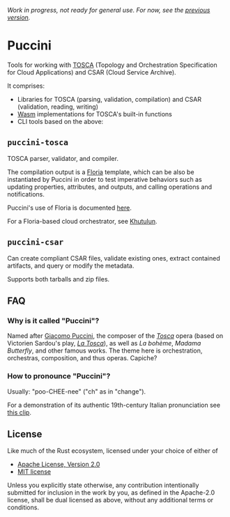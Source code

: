 *Work in progress, not ready for general use. For now, see the [previous version](https://github.com/tliron/go-puccini).*

Puccini
=======

Tools for working with [TOSCA](https://docs.oasis-open.org/tosca/TOSCA/v2.0/TOSCA-v2.0.html) (Topology and Orchestration Specification for Cloud Applications) and CSAR (Cloud Service Archive).

It comprises:

* Libraries for TOSCA (parsing, validation, compilation) and CSAR (validation, reading, writing)
* [Wasm](https://webassembly.org) implementations for TOSCA's built-in functions
* CLI tools based on the above:

`puccini-tosca`
---------------

TOSCA parser, validator, and compiler.

The compilation output is a [Floria](https://floria.khutulun.org) template, which can be also be instantiated by Puccini in order to test imperative behaviors such as updating properties, attributes, and outputs, and calling operations and notifications.

Puccini's use of Floria is documented
[here](https://puccini.cloud/documentation/floria).

For a Floria-based cloud orchestrator, see [Khutulun](https://khutulun.org).

`puccini-csar`
--------------

Can create compliant CSAR files, validate existing ones, extract contained artifacts, and query or modify the metadata.

Supports both tarballs and zip files.

FAQ
---

### Why is it called "Puccini"?

Named after [Giacomo Puccini](https://en.wikipedia.org/wiki/Giacomo_Puccini), the composer of the [*Tosca*](https://en.wikipedia.org/wiki/Tosca) opera (based on Victorien Sardou's play, [*La Tosca*](https://en.wikipedia.org/wiki/La_Tosca)), as well as *La bohème*, *Madama Butterfly*, and other famous works. The theme here is orchestration, orchestras, composition, and thus operas. Capiche?

### How to pronounce "Puccini"?

Usually: "poo-CHEE-nee" ("ch" as in "change").

For a demonstration of its authentic 19th-century Italian pronunciation see [this clip](https://www.youtube.com/watch?v=dQw4w9WgXcQ).

License
-------

Like much of the Rust ecosystem, licensed under your choice of either of

* [Apache License, Version 2.0](https://github.com/tliron/puccini/blob/main/LICENSE-APACHE)
* [MIT license](https://github.com/tliron/puccini/blob/main/LICENSE-MIT)

Unless you explicitly state otherwise, any contribution intentionally submitted for inclusion in the work by you, as defined in the Apache-2.0 license, shall be dual licensed as above, without any additional terms or conditions.
